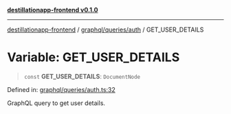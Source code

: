 [**destillationapp-frontend v0.1.0**](../../../../README.md)

***

[destillationapp-frontend](../../../../modules.md) / [graphql/queries/auth](../README.md) / GET\_USER\_DETAILS

# Variable: GET\_USER\_DETAILS

> `const` **GET\_USER\_DETAILS**: `DocumentNode`

Defined in: [graphql/queries/auth.ts:32](https://github.com/DestillApp/main/blob/ec2df52a50a22efb35f12a0243274f6d03fbca52/frontend/src/graphql/queries/auth.ts#L32)

GraphQL query to get user details.
